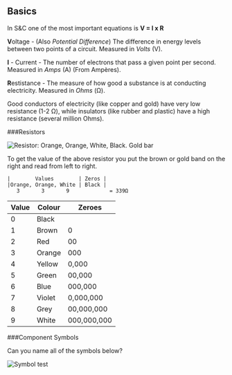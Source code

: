 Basics
---------


In S&C one of the most important equations is **V = I x R**

<b>V</b>oltage - (Also *Potential Difference*) The difference in energy levels between two points of a circuit. Measured in *Volts* (V). 

<span id=detail><b>I</b></span> - Current - The number of electrons that pass a given point per second. Measured in *Amps* (A) (From Ampères).  

<b>R</b>estistance - The measure of how good a substance is at conducting electricity. Measured in *Ohms* (Ω).    
 
Good conductors of electricity (like copper and gold) have very low resistance (1-2 Ω), while insulators (like rubber and plastic) have a high resistance (several million Ohms). 

###Resistors

![Resistor: Orange, Orange, White, Black. Gold bar](https://encrypted-tbn2.gstatic.com/images?q=tbn:ANd9GcRw-Y6-bGo_GfYqrjH1_zxnKI1tzdtO0sfq7ZbO-O1gBJ0W4XkUMA)

To get the value of the above resistor you put the brown or gold band on the right and read from left to right.

    |        Values        | Zeros |
    |Orange, Orange, White | Black |
       3       3       9             = 339Ω

|Value|Colour|Zeroes|
|-----|------|------|
|0|Black||
|1|Brown|0|
|2|Red|00|
|3 |Orange|000|
|4 |Yellow|0,000| 	
|5 |Green|00,000| 	
|6 |Blue|000,000| 	
|7 |Violet|0,000,000| 	
|8 |Grey|00,000,000| 	
|9|White|000,000,000|


###Component Symbols

Can you name all of the symbols below?

![Symbol test](https://bournetoinvent.com/projects/gcse_theory/img/2012_q6.png)
